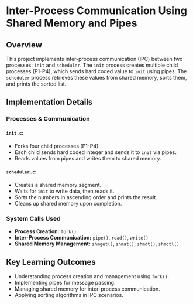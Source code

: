 # Inter-Process Communication Using Shared Memory and Pipes

## Overview

This project implements inter-process communication (IPC) between two processes: `init` and `scheduler`. The `init` process creates multiple child processes (P1-P4),
which sends hard coded value to `init` using pipes. The `scheduler` process retrieves these values from shared memory, sorts them, and prints the sorted list.

## Implementation Details

### Processes & Communication

#### `init.c`:

- Forks four child processes (P1-P4).
- Each child sends hard coded integer and sends it to `init` via pipes.
- Reads values from pipes and writes them to shared memory.

#### `scheduler.c`:

- Creates a shared memory segment.
- Waits for `init` to write data, then reads it.
- Sorts the numbers in ascending order and prints the result.
- Cleans up shared memory upon completion.

### System Calls Used

- **Process Creation:** `fork()`
- **Inter-Process Communication:** `pipe()`, `read()`, `write()`
- **Shared Memory Management:** `shmget()`, `shmat()`, `shmdt()`, `shmctl()`

## Key Learning Outcomes

- Understanding process creation and management using `fork()`.
- Implementing pipes for message passing.
- Managing shared memory for inter-process communication.
- Applying sorting algorithms in IPC scenarios.
